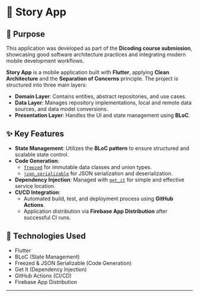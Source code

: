 # 📖 Story App

## 🎯 Purpose

This application was developed as part of the **Dicoding course submission**, showcasing good software architecture practices and integrating modern mobile development workflows.

**Story App** is a mobile application built with **Flutter**, applying **Clean Architecture** and the **Separation of Concerns** principle. The project is structured into three main layers:

- **Domain Layer**: Contains entities, abstract repositories, and use cases.
- **Data Layer**: Manages repository implementations, local and remote data sources, and data model conversions.
- **Presentation Layer**: Handles the UI and state management using **BLoC**.

## ✨ Key Features

- **State Management**: Utilizes the **BLoC pattern** to ensure structured and scalable state control.
- **Code Generation**:
  - [`freezed`](https://pub.dev/packages/freezed) for immutable data classes and union types.
  - [`json_serializable`](https://pub.dev/packages/json_serializable) for JSON serialization and deserialization.
- **Dependency Injection**: Managed with [`get_it`](https://pub.dev/packages/get_it) for simple and effective service location.
- **CI/CD Integration**:
  - Automated build, test, and deployment process using **GitHub Actions**.
  - Application distribution via **Firebase App Distribution** after successful CI runs.

## 🚀 Technologies Used

- Flutter
- BLoC (State Management)
- Freezed & JSON Serializable (Code Generation)
- Get It (Dependency Injection)
- GitHub Actions (CI/CD)
- Firebase App Distribution

---
